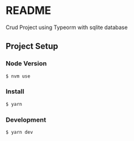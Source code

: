 # README #

Crud Project using Typeorm with sqlite database

## Project Setup

###  Node Version

```bash
$ nvm use
```

### Install

```bash
$ yarn
```

### Development

```bash
$ yarn dev
```